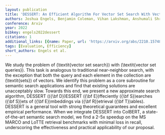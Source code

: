 ```yaml
---
layout: publication
title: 'DESSERT: An Efficient Algorithm For Vector Set Search With Vector Set Queries'
authors: Joshua Engels, Benjamin Coleman, Vihan Lakshman, Anshumali Shrivastava
conference: Arxiv
year: 2022
bibkey: engels2022dessert
citations: 1
additional_links: [{name: Paper, url: 'https://arxiv.org/abs/2210.15748'}]
tags: [Evaluation, Efficiency]
short_authors: Engels et al.
---
```

We study the problem of \(\textit\{vector set search\}\) with \(\textit\{vector set
queries\}\). This task is analogous to traditional near-neighbor search, with the
exception that both the query and each element in the collection are
\(\textit\{sets\}\) of vectors. We identify this problem as a core subroutine for
semantic search applications and find that existing solutions are unacceptably
slow. Towards this end, we present a new approximate search algorithm, DESSERT
(\(\{\bf D\}\)ESSERT \(\{\bf E\}\)ffeciently \(\{\bf S\}\)earches \(\{\bf S\}\)ets of \(\{\bf
E\}\)mbeddings via \(\{\bf R\}\)etrieval \(\{\bf T\}\)ables). DESSERT is a general tool
with strong theoretical guarantees and excellent empirical performance. When we
integrate DESSERT into ColBERT, a state-of-the-art semantic search model, we
find a 2-5x speedup on the MS MARCO and LoTTE retrieval benchmarks with minimal
loss in recall, underscoring the effectiveness and practical applicability of
our proposal.